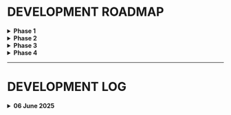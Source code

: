# DEVELOPMENT ROADMAP

<details>
<summary><strong>Phase 1</strong></summary>

- Design and implement the database schema  
- Seed initial data  
</details>

<details>
<summary><strong>Phase 2</strong></summary>

- Deliver rules from the database as HTML and JSON (API)  
</details>

<details>
<summary><strong>Phase 3</strong></summary>

- Build basic team builder and tracker  
- Implement league joining functionality  
</details>

<details>
<summary><strong>Phase 4</strong></summary>

- Track matches  
- Connect team trackers to match events  
</details>

---

# DEVELOPMENT LOG

<details>
<summary><strong>06 June 2025</strong></summary>

**Seed and schema data added.**

**Next steps:**  
- [ ] Implement partial name lists with fallback logic:  
  - If faction list exists, use it  
  - If positional names do not exist, default to linemen  
  - If no linemen for faction, def
